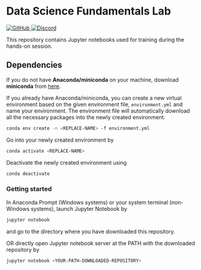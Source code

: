 # Data Science Fundamentals Lab

<p>
  <p align="left">
    <a href="https://github.com/CertifaiAI/machine-learning-fundamentals/blob/main/LICENSE">
        <img alt="GitHub" src="https://img.shields.io/github/license/CertifaiAI/machine-learning-fundamentals.svg">
    </a>
    <a href="https://discord.com/invite/WsBFgNP">
        <img alt="Discord" src="https://img.shields.io/discord/699181979316387842?color=informational">
    </a>
</p>

This repository contains Jupyter notebooks used for training during the hands-on session.

## Dependencies

If you do not have **Anaconda/miniconda** on your machine, download **miniconda** from [here](https://docs.conda.io/en/latest/miniconda.html).

If you already have Anaconda/miniconda, you can create a new virtual environment based on the given environment file, `environment.yml` and name your environment. The environment file will automatically download all the necessary packages into the newly created environment. 
```sh
conda env create -n <REPLACE-NAME> -f environment.yml
```

Go into your newly created environment by
```sh
conda activate <REPLACE-NAME>
```

Deactivate the newly created environment using 
```sh
conda deactivate
```

### Getting started
In Anaconda Prompt (Windows systems) or your system terminal (non-Windows systems), launch Jupyter Notebook by 
```sh
jupyter notebook
```

and go to the directory where you have downloaded this repository.


OR directly open Jupyter notebook server at the PATH with the downloaded repository by 
```sh
jupyter notebook <YOUR-PATH-DOWNLOADED-REPOSITORY>
```
